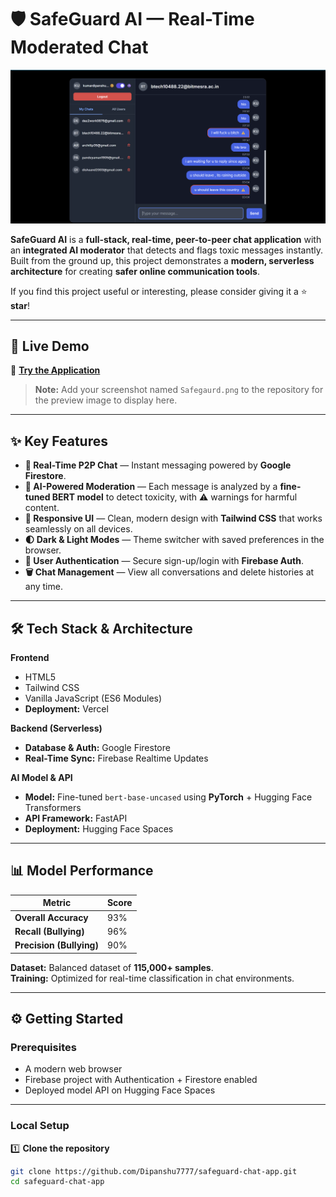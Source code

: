 # 🛡️ SafeGuard AI — Real-Time Moderated Chat
![SafeGuard Chat Screenshot](Safegaurd.png)


**SafeGuard AI** is a **full-stack, real-time, peer-to-peer chat application** with an **integrated AI moderator** that detects and flags toxic messages instantly.  
Built from the ground up, this project demonstrates a **modern, serverless architecture** for creating **safer online communication tools**.

If you find this project useful or interesting, please consider giving it a ⭐ **star**!

---

## 🚀 Live Demo  
🔗 **[Try the Application](https://safeguard-chat-app.vercel.app/)**  

> **Note:** Add your screenshot named `Safegaurd.png` to the repository for the preview image to display here.

---

## ✨ Key Features  

- **💬 Real-Time P2P Chat** — Instant messaging powered by **Google Firestore**.  
- **🤖 AI-Powered Moderation** — Each message is analyzed by a **fine-tuned BERT model** to detect toxicity, with ⚠️ warnings for harmful content.  
- **📱 Responsive UI** — Clean, modern design with **Tailwind CSS** that works seamlessly on all devices.  
- **🌓 Dark & Light Modes** — Theme switcher with saved preferences in the browser.  
- **🔐 User Authentication** — Secure sign-up/login with **Firebase Auth**.  
- **🗑️ Chat Management** — View all conversations and delete histories at any time.  

---

## 🛠 Tech Stack & Architecture  

**Frontend**  
- HTML5  
- Tailwind CSS  
- Vanilla JavaScript (ES6 Modules)  
- **Deployment:** Vercel  

**Backend (Serverless)**  
- **Database & Auth:** Google Firestore  
- **Real-Time Sync:** Firebase Realtime Updates  

**AI Model & API**  
- **Model:** Fine-tuned `bert-base-uncased` using **PyTorch** + Hugging Face Transformers  
- **API Framework:** FastAPI  
- **Deployment:** Hugging Face Spaces  

---

## 📊 Model Performance  

| Metric                  | Score |
|-------------------------|-------|
| **Overall Accuracy**    | 93%   |
| **Recall (Bullying)**   | 96%   |
| **Precision (Bullying)**| 90%   |

**Dataset:** Balanced dataset of **115,000+ samples**.  
**Training:** Optimized for real-time classification in chat environments.

---

## ⚙️ Getting Started  

### **Prerequisites**
- A modern web browser  
- Firebase project with Authentication + Firestore enabled  
- Deployed model API on Hugging Face Spaces  

---

### **Local Setup**  

1️⃣ **Clone the repository**  
```bash
git clone https://github.com/Dipanshu7777/safeguard-chat-app.git
cd safeguard-chat-app
